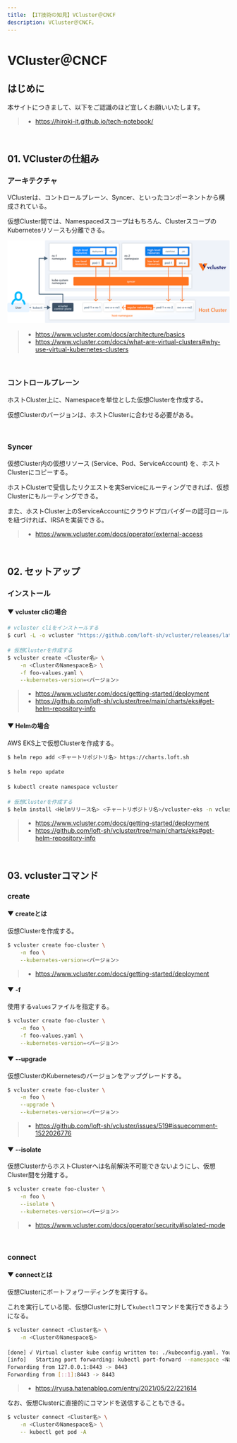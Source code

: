 ```yaml
---
title: 【IT技術の知見】VCluster＠CNCF
description: VCluster＠CNCF。
---
```


# VCluster＠CNCF

## はじめに

本サイトにつきまして、以下をご認識のほど宜しくお願いいたします。

> - https://hiroki-it.github.io/tech-notebook/

<br>

## 01. VClusterの仕組み

### アーキテクチャ

VClusterは、コントロールプレーン、Syncer、といったコンポーネントから構成されている。

仮想Cluster間では、Namespacedスコープはもちろん、ClusterスコープのKubernetesリソースも分離できる。

![vcluster_architecture](https://raw.githubusercontent.com/hiroki-it/tech-notebook-images/master/images/vcluster_architecture.png)

> - https://www.vcluster.com/docs/architecture/basics
> - https://www.vcluster.com/docs/what-are-virtual-clusters#why-use-virtual-kubernetes-clusters

<br>

### コントロールプレーン

ホストCluster上に、Namespaceを単位とした仮想Clusterを作成する。

仮想Clusterのバージョンは、ホストClusterに合わせる必要がある。

<br>

### Syncer

仮想Cluster内の仮想リソース (Service、Pod、ServiceAccount) を、ホストClusterにコピーする。

ホストClusterで受信したリクエストを実Serviceにルーティングできれば、仮想Clusterにもルーティングできる。

また、ホストCluster上のServiceAccountにクラウドプロバイダーの認可ロールを紐づければ、IRSAを実装できる。

> - https://www.vcluster.com/docs/operator/external-access

<br>

## 02. セットアップ

### インストール

#### ▼ vcluster cliの場合

```bash
# vcluster cliをインストールする
$ curl -L -o vcluster "https://github.com/loft-sh/vcluster/releases/latest/download/vcluster-linux-arm64" && sudo install -c -m 0755 vcluster /usr/local/bin

# 仮想Clusterを作成する
$ vcluster create <Cluster名> \
    -n <ClusterのNamespace名> \
    -f foo-values.yaml \
    --kubernetes-version=<バージョン>
```

> - https://www.vcluster.com/docs/getting-started/deployment
> - https://github.com/loft-sh/vcluster/tree/main/charts/eks#get-helm-repository-info

#### ▼ Helmの場合

AWS EKS上で仮想Clusterを作成する。

```bash
$ helm repo add <チャートリポジトリ名> https://charts.loft.sh

$ helm repo update

$ kubectl create namespace vcluster

# 仮想Clusterを作成する
$ helm install <Helmリリース名> <チャートリポジトリ名>/vcluster-eks -n vcluster --version <バージョンタグ>
```

> - https://www.vcluster.com/docs/getting-started/deployment
> - https://github.com/loft-sh/vcluster/tree/main/charts/eks#get-helm-repository-info

<br>

## 03. vclusterコマンド

### create

#### ▼ createとは

仮想Clusterを作成する。

```bash
$ vcluster create foo-cluster \
    -n foo \
    --kubernetes-version=<バージョン>
```

> - https://www.vcluster.com/docs/getting-started/deployment

#### ▼ -f

使用する`values`ファイルを指定する。

```bash
$ vcluster create foo-cluster \
    -n foo \
    -f foo-values.yaml \
    --kubernetes-version=<バージョン>
```

#### ▼ --upgrade

仮想ClusterのKubernetesのバージョンをアップグレードする。

```bash
$ vcluster create foo-cluster \
    -n foo \
    --upgrade \
    --kubernetes-version=<バージョン>
```

> - https://github.com/loft-sh/vcluster/issues/519#issuecomment-1522026776

#### ▼ --isolate

仮想ClusterからホストClusterへは名前解決不可能できないようにし、仮想Cluster間を分離する。

```bash
$ vcluster create foo-cluster \
    -n foo \
    --isolate \
    --kubernetes-version=<バージョン>
```

> - https://www.vcluster.com/docs/operator/security#isolated-mode

<br>

### connect

#### ▼ connectとは

仮想Clusterにポートフォワーディングを実行する。

これを実行している間、仮想Clusterに対して`kubectl`コマンドを実行できるようになる。

```bash
$ vcluster connect <Cluster名> \
    -n <ClusterのNamespace名>

[done] √ Virtual cluster kube config written to: ./kubeconfig.yaml. You can access the cluster via `kubectl --kubeconfig ./kubeconfig.yaml get namespaces`
[info]   Starting port forwarding: kubectl port-forward --namespace <Namespace名> <Cluster名> 8443:8443
Forwarding from 127.0.0.1:8443 -> 8443
Forwarding from [::1]:8443 -> 8443
```

> - https://ryusa.hatenablog.com/entry/2021/05/22/221614

なお、仮想Clusterに直接的にコマンドを送信することもできる。

```bash
$ vcluster connect <Cluster名> \
    -n <ClusterのNamespace名> \
    -- kubectl get pod -A
```

<br>

